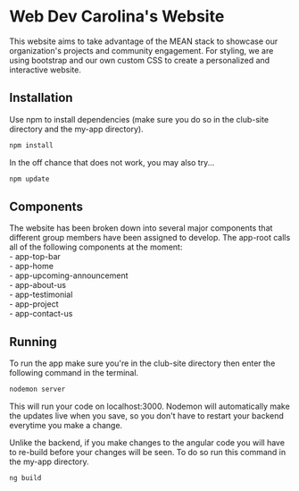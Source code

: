 # Web Dev Carolina's Website

This website aims to take advantage of the MEAN stack to showcase our organization's projects and community engagement. For styling, we are using bootstrap and our own custom CSS to create a personalized and interactive website.

## Installation
Use npm to install dependencies (make sure you do so in the club-site directory and the my-app directory). 
```bash
npm install
```
In the off chance that does not work, you may also try...
```bash
npm update
```
## Components
The website has been broken down into several major components that different group members have been assigned to develop. The app-root calls all of the following components at the moment:  
	- app-top-bar  
	- app-home  
	- app-upcoming-announcement  
	- app-about-us  
	- app-testimonial  
	- app-project  
	- app-contact-us  
## Running
To run the app make sure you're in the club-site directory then enter the following command in the terminal.
```bash
nodemon server
```
This will run your code on localhost:3000.
Nodemon will automatically make the updates live when you save, so you don't have to restart your backend everytime you make a change.

Unlike the backend, if you make changes to the angular code you will have to re-build before your changes will be seen. To do so run this command in the my-app directory.
```bash
ng build
```
